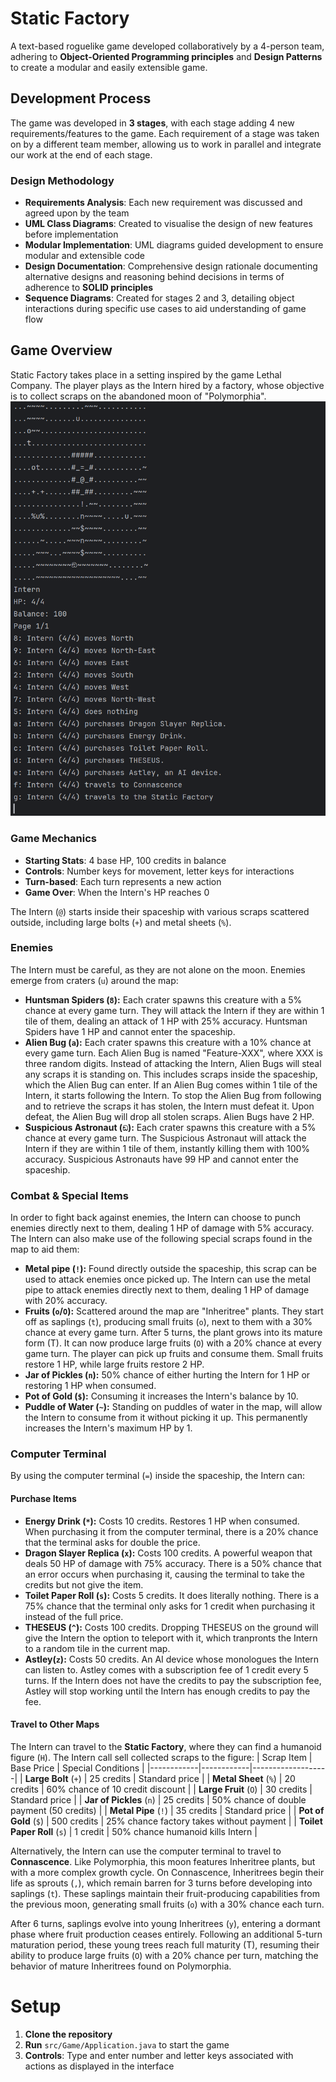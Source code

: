# Static Factory

A text-based roguelike game developed collaboratively by a 4-person team, adhering to **Object-Oriented Programming principles** and **Design Patterns** to create a modular and easily extensible game.

## Development Process

The game was developed in **3 stages**, with each stage adding 4 new requirements/features to the game. Each requirement of a stage was taken on by a different team member, allowing us to work in parallel and integrate our work at the end of each stage. 

### Design Methodology
- **Requirements Analysis**: Each new requirement was discussed and agreed upon by the team
- **UML Class Diagrams**: Created to visualise the design of new features before implementation
- **Modular Implementation**: UML diagrams guided development to ensure modular and extensible code
- **Design Documentation**: Comprehensive design rationale documenting alternative designs and reasoning behind decisions in terms of adherence to **SOLID principles**
- **Sequence Diagrams**: Created for stages 2 and 3, detailing object interactions during specific use cases to aid understanding of game flow

## Game Overview
Static Factory takes place in a setting inspired by the game Lethal Company. The player plays as the Intern hired by a factory,
whose objective is to collect scraps on the abandoned moon of "Polymorphia".
![Game preview](images/gameplay-preview.PNG)



### Game Mechanics
- **Starting Stats**: 4 base HP, 100 credits in balance
- **Controls**: Number keys for movement, letter keys for interactions
- **Turn-based**: Each turn represents a new action
- **Game Over**: When the Intern's HP reaches 0

The Intern (`@`) starts inside their spaceship with various scraps scattered outside, including large bolts (`+`) and metal sheets (`%`). 

### Enemies
The Intern must be careful, as they are not alone on the moon. Enemies emerge from craters (`u`) around the map:
- **Huntsman Spiders (`8`):** Each crater spawns this creature with a 5% chance at every game turn. They will attack the Intern if they are within 1 tile of them, dealing an attack of 1 HP with 25% accuracy. Huntsman Spiders have 1 HP and cannot enter the spaceship.
- **Alien Bug (`a`):** Each crater spawns this creature with a 10% chance at every game turn. Each Alien Bug is named "Feature-XXX", where XXX is three random digits. Instead of attacking the Intern, Alien Bugs will steal any scraps it is standing on.
This includes scraps inside the spaceship, which the Alien Bug can enter. If an Alien Bug comes within 1 tile of the Intern, it starts following the Intern. To stop the Alien Bug from following and to retrieve the scraps it has stolen, the Intern must defeat it. Upon defeat, the Alien Bug will drop all stolen scraps. Alien Bugs have 2 HP. 
- **Suspicious Astronaut (`ඞ`):** Each crater spawns this creature with a 5% chance at every game turn. The Suspicious Astronaut will attack the Intern if they are within 1 tile of them, instantly killing them with 100% accuracy. Suspicious Astronauts have 99 HP
and cannot enter the spaceship.

### Combat & Special Items
In order to fight back against enemies, the Intern can choose to punch enemies directly next to them, dealing 1 HP of damage with
5% accuracy. The Intern can also make use of the following special scraps found in the map to aid them:
- **Metal pipe (`!`):** Found directly outside the spaceship, this scrap can be used to attack enemies once picked up. The Intern can use the metal pipe to attack enemies directly next to them, dealing 1 HP of damage with 20% accuracy.
- **Fruits (`o`/`O`):** Scattered around the map are "Inheritree" plants. They start off as saplings (`t`), producing small fruits (`o`), next to them with a 30% chance at every game turn. After 5 turns, the plant grows into its mature form (T). It can now produce large fruits (`O`) with a 20% chance at every game turn. The player can pick up fruits and consume them. Small fruits restore 1 HP, while large fruits restore 2 HP. 
- **Jar of Pickles (`n`):** 50% chance of either hurting the Intern for 1 HP or restoring 1 HP when consumed.
- **Pot of Gold (`$`):** Consuming it increases the Intern's balance by 10.
- **Puddle of Water (`~`):** Standing on puddles of water in the map, will allow the Intern to consume from it without picking
it up. This permanently increases the Intern's maximum HP by 1.

### Computer Terminal
By using the computer terminal (`=`) inside the spaceship, the Intern can:
#### Purchase Items

- **Energy Drink (`*`):** Costs 10 credits. Restores 1 HP when consumed. When purchasing it from the computer terminal, there is
a 20% chance that the terminal asks for double the price.
- **Dragon Slayer Replica (`x`):** Costs 100 credits. A powerful weapon that deals 50 HP of damage with 75% accuracy. There is a 50%
chance that an error occurs when purchasing it, causing the terminal to take the credits but not give the item.
- **Toilet Paper Roll (`s`):** Costs 5 credits. It does literally nothing. There is a 75% chance that the terminal only asks for 1
credit when purchasing it instead of the full price. 
- **THESEUS (`^`):** Costs 100 credits. Dropping THESEUS on the ground will give the Intern the option to teleport with it, which
tranpronts the Intern to a random tile in the current map.
- **Astley(`z`):** Costs 50 credits. An AI device whose monologues the Intern can listen to. Astley comes with a subscription fee of 1 credit every 5 turns. If the Intern does not have the credits to pay the subscription fee, Astley will stop working until the Intern has enough credits to pay the fee.

#### Travel to Other Maps
The Intern can travel to
the **Static Factory**, where they can find a humanoid figure (`H`). The Intern call sell collected scraps to the figure:
| Scrap Item | Base Price | Special Conditions |
|------------|------------|-------------------|
| **Large Bolt** (`+`) | 25 credits | Standard price |
| **Metal Sheet** (`%`) | 20 credits | 60% chance of 10 credit discount |
| **Large Fruit** (`O`) | 30 credits | Standard price |
| **Jar of Pickles** (`n`) | 25 credits | 50% chance of double payment (50 credits) |
| **Metal Pipe** (`!`) | 35 credits | Standard price |
| **Pot of Gold** (`$`) | 500 credits | 25% chance factory takes without payment |
| **Toilet Paper Roll** (`s`) | 1 credit | 50% chance humanoid kills Intern |

Alternatively, the Intern can use the computer terminal to travel to **Connascence**. Like Polymorphia, this moon features Inheritree plants, but with a more complex growth cycle. On Connascence, Inheritrees begin their life as sprouts (`,`), which remain barren for 3 turns before developing into saplings (`t`). These saplings maintain their fruit-producing capabilities from the previous moon, generating small fruits (`o`) with a 30% chance each turn.

After 6 turns, saplings evolve into young Inheritrees (`y`), entering a dormant phase where fruit production ceases entirely. Following an additional 5-turn maturation period, these young trees reach full maturity (T), resuming their ability to produce large fruits (`O`) with a 20% chance per turn, matching the behavior of mature Inheritrees found on Polymorphia.

# Setup
1. **Clone the repository**
2. **Run** `src/Game/Application.java` to start the game
3. **Controls**: Type and enter number and letter keys associated with actions as displayed in the interface
